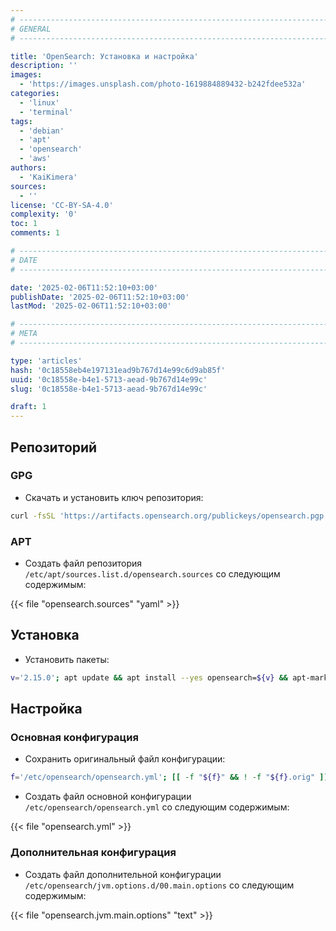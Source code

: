 ```yaml
---
# -------------------------------------------------------------------------------------------------------------------- #
# GENERAL
# -------------------------------------------------------------------------------------------------------------------- #

title: 'OpenSearch: Установка и настройка'
description: ''
images:
  - 'https://images.unsplash.com/photo-1619884889432-b242fdee532a'
categories:
  - 'linux'
  - 'terminal'
tags:
  - 'debian'
  - 'apt'
  - 'opensearch'
  - 'aws'
authors:
  - 'KaiKimera'
sources:
  - ''
license: 'CC-BY-SA-4.0'
complexity: '0'
toc: 1
comments: 1

# -------------------------------------------------------------------------------------------------------------------- #
# DATE
# -------------------------------------------------------------------------------------------------------------------- #

date: '2025-02-06T11:52:10+03:00'
publishDate: '2025-02-06T11:52:10+03:00'
lastMod: '2025-02-06T11:52:10+03:00'

# -------------------------------------------------------------------------------------------------------------------- #
# META
# -------------------------------------------------------------------------------------------------------------------- #

type: 'articles'
hash: '0c18558eb4e197131ead9b767d14e99c6d9ab85f'
uuid: '0c18558e-b4e1-5713-aead-9b767d14e99c'
slug: '0c18558e-b4e1-5713-aead-9b767d14e99c'

draft: 1
---
```




<!--more-->

## Репозиторий

### GPG

- Скачать и установить ключ репозитория:

```bash
curl -fsSL 'https://artifacts.opensearch.org/publickeys/opensearch.pgp' | gpg --dearmor -o '/etc/apt/keyrings/opensearch.gpg'
```

### APT

- Создать файл репозитория `/etc/apt/sources.list.d/opensearch.sources` со следующим содержимым:

{{< file "opensearch.sources" "yaml" >}}

## Установка

- Установить пакеты:

```bash
v='2.15.0'; apt update && apt install --yes opensearch=${v} && apt-mark hold opensearch=${v}
```

## Настройка

### Основная конфигурация

- Сохранить оригинальный файл конфигурации:

```bash
f='/etc/opensearch/opensearch.yml'; [[ -f "${f}" && ! -f "${f}.orig" ]] && mv "${f}" "${f}.orig"
```

- Создать файл основной конфигурации `/etc/opensearch/opensearch.yml` со следующим содержимым:

{{< file "opensearch.yml" >}}

### Дополнительная конфигурация

- Создать файл дополнительной конфигурации `/etc/opensearch/jvm.options.d/00.main.options` со следующим содержимым:

{{< file "opensearch.jvm.main.options" "text" >}}
